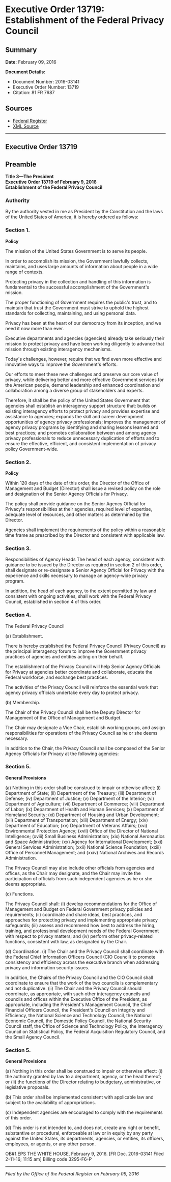 # Executive Order 13719: Establishment of the Federal Privacy Council

## Summary

**Date:** February 09, 2016

**Document Details:**
- Document Number: 2016-03141
- Executive Order Number: 13719
- Citation: 81 FR 7687

## Sources
- [Federal Register](https://www.federalregister.gov/documents/2016/02/12/2016-03141/establishment-of-the-federal-privacy-council)
- [XML Source](https://www.federalregister.gov/documents/full_text/xml/2016/02/12/2016-03141.xml)

---

## Executive Order 13719

## Preamble

**Title 3—The President**  
**Executive Order 13719 of February 9, 2016**  
**Establishment of the Federal Privacy Council**

### Authority

By the authority vested in me as President by the Constitution and the laws of the United States of America, it is hereby ordered as follows:
### Section 1.

**Policy**

The mission of the United States Government is to serve its people.

In order to accomplish its mission, the Government lawfully collects, maintains, and uses large amounts of information about people in a wide range of contexts.

Protecting privacy in the collection and handling of this information is fundamental to the successful accomplishment of the Government's mission.

The proper functioning of Government requires the public's trust, and to maintain that trust the Government must strive to uphold the highest standards for collecting, maintaining, and using personal data.

Privacy has been at the heart of our democracy from its inception, and we need it now more than ever.

Executive departments and agencies (agencies) already take seriously their mission to protect privacy and have been working diligently to advance that mission through existing interagency mechanisms.

Today's challenges, however, require that we find even more effective and innovative ways to improve the Government's efforts.

Our efforts to meet these new challenges and preserve our core value of privacy, while delivering better and more effective Government services for the American people, demand leadership and enhanced coordination and collaboration among a diverse group of stakeholders and experts.

Therefore, it shall be the policy of the United States Government that agencies shall establish an interagency support structure that: builds on existing interagency efforts to protect privacy and provides expertise and assistance to agencies; expands the skill and career development opportunities of agency privacy professionals; improves the management of agency privacy programs by identifying and sharing lessons learned and best practices; and promotes collaboration between and among agency privacy professionals to reduce unnecessary duplication of efforts and to ensure the effective, efficient, and consistent implementation of privacy policy Government-wide.
### Section 2.

**Policy**

Within 120 days of the date of this order, the Director of the Office of Management and Budget (Director) shall issue a revised policy on the role and designation of the Senior Agency Officials for Privacy.

The policy shall provide guidance on the Senior Agency Official for Privacy's responsibilities at their agencies, required level of expertise, adequate level of resources, and other matters as determined by the Director.

Agencies shall implement the requirements of the policy within a reasonable time frame as prescribed by the Director and consistent with applicable law.
### Section 3.

Responsibilities of Agency Heads
The head of each agency, consistent with guidance to be issued by the Director as required in section 2 of this order, shall designate or re-designate a Senior Agency Official for Privacy with the experience and skills necessary to manage an agency-wide privacy program.

In addition, the head of each agency, to the extent permitted by law and consistent with ongoing activities, shall work with the Federal Privacy Council, established in section 4 of this order.
### Section 4.

The Federal Privacy Council

(a) Establishment.

There is hereby established the Federal Privacy Council (Privacy Council) as the principal interagency forum to improve the Government privacy practices of agencies and entities acting on their behalf.

The establishment of the Privacy Council will help Senior Agency Officials for Privacy at agencies better coordinate and collaborate, educate the Federal workforce, and exchange best practices.

The activities of the Privacy Council will reinforce the essential work that agency privacy officials undertake every day to protect privacy.

(b) Membership.

The Chair of the Privacy Council shall be the Deputy Director for Management of the Office of Management and Budget.

The Chair may designate a Vice Chair, establish working groups, and assign responsibilities for operations of the Privacy Council as he or she deems necessary.

In addition to the Chair, the Privacy Council shall be composed of the Senior Agency Officials for Privacy at the following agencies:
### Section 5.

**General Provisions**

(a) Nothing in this order shall be construed to impair or othewise affect:
    (i) Department of State;
    (ii) Department of the Treasury;
    (iii) Department of Defense;
    (iv) Department of Justice;
    (v) Department of the Interior;
    (vi) Department of Agriculture;
    (vii) Department of Commerce;
    (viii) Department of Labor;
    (ix) Department of Health and Human Services;
    (x) Department of Homeland Security;
    (xi) Department of Housing and Urban Development;
    (xii) Department of Transportation;
    (xiii) Department of Energy;
    (xiv) Department of Education;
    (xv) Department of Veterans Affairs;
    (xvi) Environmental Protection Agency;
    (xvii) Office of the Director of National Intelligence;
    (xviii) Small Business Administration;
    (xix) National Aeronautics and Space Administration;
    (xx) Agency for International Development;
    (xxi) General Services Administration;
    (xxii) National Science Foundation;
    (xxiii) Office of Personnel Management; and
    (xxiv) National Archives and Records Administration.

The Privacy Council may also include other officials from agencies and offices, as the Chair may designate, and the Chair may invite the participation of officials from such independent agencies as he or she deems appropriate.

(c) Functions.

The Privacy Council shall:
    (i) develop recommendations for the Office of Management and Budget on Federal Government privacy policies and requirements;
    (ii) coordinate and share ideas, best practices, and approaches for protecting privacy and implementing appropriate privacy safeguards;
    (iii) assess and recommend how best to address the hiring, training, and professional development needs of the Federal Government with respect to privacy matters; and
    (iv) perform other privacy-related functions, consistent with law, as designated by the Chair.

(d) Coordination.
    (i) The Chair and the Privacy Council shall coordinate with the Federal Chief Information Officers Council (CIO Council) to promote consistency and efficiency across the executive branch when addressing privacy and information security issues.

In addition, the Chairs of the Privacy Council and the CIO Council shall coordinate to ensure that the work of the two councils is complementary and not duplicative.
    (ii) The Chair and the Privacy Council should coordinate, as appropriate, with such other interagency councils and councils and offices within the Executive Office of the President, as appropriate, including the President's Management Council, the Chief Financial Officers Council, the President's Council on Integrity and Efficiency, the National Science and Technology Council, the National Economic Council, the Domestic Policy Council, the National Security Council staff, the Office of Science and Technology Policy, the Interagency Council on Statistical Policy, the Federal Acquisition Regulatory Council, and the Small Agency Council.
### Section 5.

**General Provisions**

(a) Nothing in this order shall be construed to impair or otherwise affect:
    (i) the authority granted by law to a department, agency, or the head thereof; or
    (ii) the functions of the Director relating to budgetary, administrative, or legislative proposals.

(b) This order shall be implemented consistent with applicable law and subject to the availability of appropriations.

(c) Independent agencies are encouraged to comply with the requirements of this order.

(d) This order is not intended to, and does not, create any right or benefit, substantive or procedural, enforceable at law or in equity by any party against the United States, its departments, agencies, or entities, its officers, employees, or agents, or any other person.

OB#1.EPS
THE WHITE HOUSE,
February 9, 2016.
[FR Doc. 2016-03141 
Filed 2-11-16; 11:15 am]
Billing code 3295-F6-P

---

*Filed by the Office of the Federal Register on February 09, 2016*
